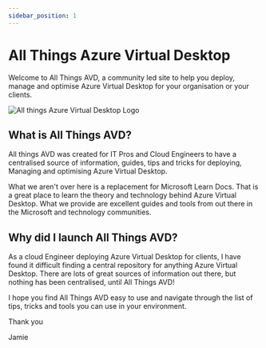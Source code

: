 ```yaml
---
sidebar_position: 1
---
```


# All Things Azure Virtual Desktop

Welcome to All Things AVD, a community led site to help you deploy, manage and optimise Azure Virtual Desktop for your organisation or your clients. 

![All things Azure Virtual Desktop Logo](/img/allthingsavdintro.png)

## What is All Things AVD?

All things AVD was created for IT Pros and Cloud Engineers to have a centralised source of information, guides, tips and tricks for deploying, Managing and optimising Azure Virtual Desktop.

What we aren't over here is a replacement for Microsoft Learn Docs. That is a great place to learn the theory and technology behind Azure Virtual Desktop. What we provide are excellent guides and tools from out there in the Microsoft and technology communities.

## Why did I launch All Things AVD?

As a cloud Engineer deploying Azure Virtual Desktop for clients, I have found it difficult finding a central repository for anything Azure Virtual Desktop. There are lots of great sources of information out there, but nothing has been centralised, until All Things AVD!

I hope you find All Things AVD easy to use and navigate through the list of tips, tricks and tools you can use in your environment. 

Thank you

Jamie
